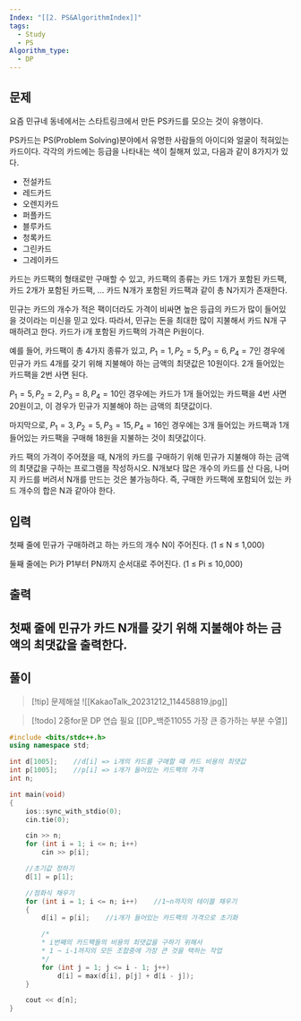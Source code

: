 ```yaml
---
Index: "[[2. PS&AlgorithmIndex]]"
tags:
  - Study
  - PS
Algorithm_type:
  - DP
---
```


## 문제
요즘 민규네 동네에서는 스타트링크에서 만든 PS카드를 모으는 것이 유행이다.

PS카드는 PS(Problem Solving)분야에서 유명한 사람들의 아이디와 얼굴이 적혀있는 카드이다. 각각의 카드에는 등급을 나타내는 색이 칠해져 있고, 다음과 같이 8가지가 있다.

- 전설카드
- 레드카드
- 오렌지카드
- 퍼플카드
- 블루카드
- 청록카드
- 그린카드
- 그레이카드

카드는 카드팩의 형태로만 구매할 수 있고, 카드팩의 종류는 카드 1개가 포함된 카드팩, 카드 2개가 포함된 카드팩, ... 카드 N개가 포함된 카드팩과 같이 총 N가지가 존재한다.

민규는 카드의 개수가 적은 팩이더라도 가격이 비싸면 높은 등급의 카드가 많이 들어있을 것이라는 미신을 믿고 있다. 따라서, 민규는 돈을 최대한 많이 지불해서 카드 N개 구매하려고 한다. 카드가 i개 포함된 카드팩의 가격은 Pi원이다.

예를 들어, 카드팩이 총 4가지 종류가 있고, $P_1 = 1, P_2 = 5, P_3 = 6, P_4 = 7$인 경우에 민규가 카드 4개를 갖기 위해 지불해야 하는 금액의 최댓값은 10원이다. 2개 들어있는 카드팩을 2번 사면 된다.

$P_1 = 5, P_2 = 2, P_3 = 8, P_4 = 10$인 경우에는 카드가 1개 들어있는 카드팩을 4번 사면 20원이고, 이 경우가 민규가 지불해야 하는 금액의 최댓값이다.

마지막으로, $P_1 = 3, P_2 = 5, P_3 = 15, P_4 = 16$인 경우에는 3개 들어있는 카드팩과 1개 들어있는 카드팩을 구매해 18원을 지불하는 것이 최댓값이다.

카드 팩의 가격이 주어졌을 때, N개의 카드를 구매하기 위해 민규가 지불해야 하는 금액의 최댓값을 구하는 프로그램을 작성하시오. N개보다 많은 개수의 카드를 산 다음, 나머지 카드를 버려서 N개를 만드는 것은 불가능하다. 즉, 구매한 카드팩에 포함되어 있는 카드 개수의 합은 N과 같아야 한다.

## 입력

첫째 줄에 민규가 구매하려고 하는 카드의 개수 N이 주어진다. (1 ≤ N ≤ 1,000)

둘째 줄에는 Pi가 P1부터 PN까지 순서대로 주어진다. (1 ≤ Pi ≤ 10,000)

## 출력

첫째 줄에 민규가 카드 N개를 갖기 위해 지불해야 하는 금액의 최댓값을 출력한다.
   
---
## 풀이
> [!tip] 문제해설
> ![[KakaoTalk_20231212_114458819.jpg]]

> [!todo] 2중for문 DP 연습 필요 
> [[DP_백준11055 가장 큰 증가하는 부분 수열]]

```cpp
#include <bits/stdc++.h>
using namespace std;

int d[1005];	//d[i] => i개의 카드를 구매할 때 카드 비용의 최댓값
int p[1005];	//p[i] => i개가 들어있는 카드팩의 가격
int n;

int main(void) 
{
	ios::sync_with_stdio(0);
	cin.tie(0);

	cin >> n;
	for (int i = 1; i <= n; i++)
		cin >> p[i];

	//초기값 정하기
	d[1] = p[1];

	//점화식 채우기
	for (int i = 1; i <= n; i++)	//1~n까지의 테이블 채우기
	{
		d[i] = p[i];	//i개가 들어있는 카드팩의 가격으로 초기화

		/*
		* i번째의 카드팩들의 비용의 최댓값을 구하기 위해서
		* 1 ~ i-1까지의 모든 조합중에 가장 큰 것을 택하는 작업
		*/
		for (int j = 1; j <= i - 1; j++)
			d[i] = max(d[i], p[j] + d[i - j]);
	}

	cout << d[n];
}

```